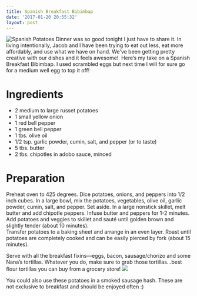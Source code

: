 ```yaml
---
title: Spanish Breakfast Bibimbap
date: '2017-01-20 20:55:32'
layout: post
---
```

![Spanish Potatoes](16174714_10211269374866031_7880112983159545022_n.jpg)
Dinner was so good tonight I just have to share it. In living intentionally, Jacob and I have been trying to eat out less, eat more affordably, and use what we have on hand. We've been getting pretty creative with our dishes and it feels awesome! 
Here’s my take on a Spanish Breakfast Bibimbap. I used scrambled eggs but next time I will for sure go for a medium well egg to top it off!
  

# Ingredients
- 2 medium to large russet potatoes
- 1 small yellow onion
- 1 red bell pepper
- 1 green bell pepper
- 1 tbs. olive oil
- 1/2 tsp. garlic powder, cumin, salt, and pepper (or to taste)
- 5 tbs. butter
- 2 tbs. chipotles in adobo sauce, minced 
# Preparation
Preheat oven to 425 degrees. 
Dice potatoes, onions, and peppers into 1/2 inch cubes. In a large bowl, mix the potatoes, vegetables, olive oil, garlic powder, cumin, salt, and pepper. Set aside. 
In a large nonstick skillet, melt butter and add chipotle peppers. Infuse butter and peppers for 1-2 minutes. 
Add potatoes and veggies to skillet and sauté until golden brown and slightly tender (about 10 minutes).  
Transfer potatoes to a baking sheet and arrange in an even layer. Roast until potatoes are completely cooked and can be easily pierced by fork (about 15 minutes). 

Serve with all the breakfast fixins—eggs, bacon, sausage/chorizo and some Nana’s tortillas. Whatever you do, make sure to grab those tortillas…best flour tortillas you can buy from a grocery store!
![](16195430_10211269675193539_410160884356126189_n.jpg)

You could also use these potatoes in a smoked sausage hash. These are not exclusive to breakfast and should be enjoyed often :) 